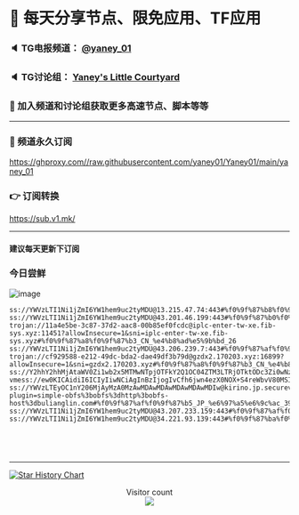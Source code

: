 # 🚀 每天分享节点、限免应用、TF应用
### 🔈 TG电报频道： [@yaney_01](https://t.me/yaney_01) 
### 🔈 TG讨论组： [Yaney's Little Courtyard](https://t.me/+caB8IkK7JvMzM2I1)
### 🔔 加入频道和讨论组获取更多高速节点、脚本等等  
***
### 🔗  频道永久订阅
   https://ghproxy.com//raw.githubusercontent.com/yaney01/Yaney01/main/yaney_01
### 👉  订阅转换
   https://sub.v1.mk/
***
#### 建议每天更新下订阅
### 今日尝鲜

![image](https://user-images.githubusercontent.com/53202722/234489427-b669eded-cea8-4f21-abe6-3410b456c135.png)


```
ss://YWVzLTI1Ni1jZmI6YW1hem9uc2tyMDU@13.215.47.74:443#%f0%9f%87%b8%f0%9f%87%ac_SG_%e6%96%b0%e5%8a%a0%e5%9d%a1_6
ss://YWVzLTI1Ni1jZmI6YW1hem9uc2tyMDU@43.201.46.199:443#%f0%9f%87%b0%f0%9f%87%b7_KR_%e9%9f%a9%e5%9b%bd_23
trojan://11a4e5be-3c87-37d2-aac8-00b85ef0fcdc@iplc-enter-tw-xe.fib-sys.xyz:11451?allowInsecure=1&sni=iplc-enter-tw-xe.fib-sys.xyz#%f0%9f%87%a8%f0%9f%87%b3_CN_%e4%b8%ad%e5%9b%bd_26
ss://YWVzLTI1Ni1jZmI6YW1hem9uc2tyMDU@43.206.239.7:443#%f0%9f%87%af%f0%9f%87%b5_JP_%e6%97%a5%e6%9c%ac_96
trojan://cf929588-e212-49dc-bda2-dae49df3b79d@gzdx2.170203.xyz:16899?allowInsecure=1&sni=gzdx2.170203.xyz#%f0%9f%87%a8%f0%9f%87%b3_CN_%e4%b8%ad%e5%9b%bd_35
ss://Y2hhY2hhMjAtaWV0Zi1wb2x5MTMwNTpjOTFkY2Q1OC04ZTM3LTRjOTktODc3Zi0wNzdkM2I0ZGYzYTc@v3.erciyun.men:1009#%f0%9f%87%af%f0%9f%87%b5_JP_%e6%97%a5%e6%9c%ac_67
vmess://ew0KICAidiI6ICIyIiwNCiAgInBzIjogIvCfh6jwn4ezX0NOX+S4reWbvV80MSIsDQogICJhZGQiOiAiZDBjZDg5NjQ4NTg3LnNhbmZlbjAwNC5tZSIsDQogICJwb3J0IjogIjE2NjEwIiwNCiAgImlkIjogIjZhODE0NmYyLWExMTYtNGMzYy1iZjViLWFhNDVkMTNjYWRmYSIsDQogICJhaWQiOiAiMCIsDQogICJzY3kiOiAiYXV0byIsDQogICJuZXQiOiAidGNwIiwNCiAgInR5cGUiOiAibm9uZSIsDQogICJob3N0IjogIiIsDQogICJwYXRoIjogIiIsDQogICJ0bHMiOiAiIiwNCiAgInNuaSI6ICIiDQp9
ss://YWVzLTEyOC1nY206MjAyMzA0MzAwMDAwMDAwMDAwMDAwMDIw@kirino.jp.securevpn.cc:1020/?plugin=simple-obfs%3bobfs%3dhttp%3bobfs-host%3dbulianglin.com#%f0%9f%87%af%f0%9f%87%b5_JP_%e6%97%a5%e6%9c%ac_39
ss://YWVzLTI1Ni1jZmI6YW1hem9uc2tyMDU@43.207.233.159:443#%f0%9f%87%af%f0%9f%87%b5_JP_%e6%97%a5%e6%9c%ac_58
ss://YWVzLTI1Ni1jZmI6YW1hem9uc2tyMDU@34.221.93.139:443#%f0%9f%87%ba%f0%9f%87%b8_US_%e7%be%8e%e5%9b%bd_42





```

***

[![Star History Chart](https://api.star-history.com/svg?repos=yaney01/Yaney01&type=Date)](https://star-history.com/#yaney01/Yaney01&Date)


<p align="center"> 
  Visitor count<br>
  <img src="https://profile-counter.glitch.me/yaney01/count.svg" />
</p>

